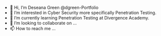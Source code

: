 - 👋 Hi, I’m Deseana Green @dgreen-Portfolio
- 👀 I’m interested in Cyber Security more specifically Penetration Testing.
- 🌱 I’m currently learning Penetration Testing at Divergence Academy.
- 💞️ I’m looking to collaborate on ...
- 📫 How to reach me ...

<!---
dgreen-Portfolio/dgreen-Portfolio is a ✨ special ✨ repository because its `README.md` (this file) appears on your GitHub profile.
You can click the Preview link to take a look at your changes.
--->

